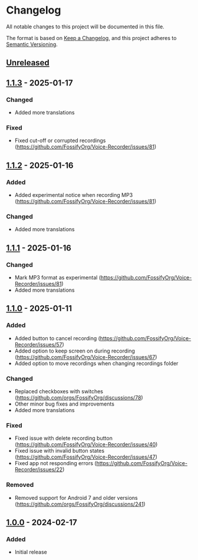 # Changelog

All notable changes to this project will be documented in this file.

The format is based on [Keep a Changelog](https://keepachangelog.com/en/1.1.0/),
and this project adheres to [Semantic Versioning](https://semver.org/spec/v2.0.0.html).

## [Unreleased]

## [1.1.3] - 2025-01-17

### Changed
- Added more translations

### Fixed
- Fixed cut-off or corrupted recordings (https://github.com/FossifyOrg/Voice-Recorder/issues/81)

## [1.1.2] - 2025-01-16

### Added
- Added experimental notice when recording MP3 (https://github.com/FossifyOrg/Voice-Recorder/issues/81)

### Changed
- Added more translations

## [1.1.1] - 2025-01-16

### Changed
- Mark MP3 format as experimental (https://github.com/FossifyOrg/Voice-Recorder/issues/81)
- Added more translations

## [1.1.0] - 2025-01-11

### Added
- Added button to cancel recording (https://github.com/FossifyOrg/Voice-Recorder/issues/57)
- Added option to keep screen on during recording (https://github.com/FossifyOrg/Voice-Recorder/issues/67)
- Added option to move recordings when changing recordings folder

### Changed
- Replaced checkboxes with switches (https://github.com/orgs/FossifyOrg/discussions/78)
- Other minor bug fixes and improvements
- Added more translations

### Fixed
- Fixed issue with delete recording button (https://github.com/FossifyOrg/Voice-Recorder/issues/40)
- Fixed issue with invalid button states (https://github.com/FossifyOrg/Voice-Recorder/issues/47)
- Fixed app not responding errors (https://github.com/FossifyOrg/Voice-Recorder/issues/22)

### Removed
- Removed support for Android 7 and older versions (https://github.com/orgs/FossifyOrg/discussions/241)

## [1.0.0] - 2024-02-17

### Added
- Initial release

[Unreleased]: https://github.com/FossifyOrg/Voice-Recorder/compare/1.1.3...HEAD
[1.1.3]: https://github.com/FossifyOrg/Voice-Recorder/compare/1.1.2...1.1.3
[1.1.2]: https://github.com/FossifyOrg/Voice-Recorder/compare/1.1.1...1.1.2
[1.1.1]: https://github.com/FossifyOrg/Voice-Recorder/compare/1.1.0...1.1.1
[1.1.0]: https://github.com/FossifyOrg/Voice-Recorder/compare/1.0.0...1.1.0
[1.0.0]: https://github.com/FossifyOrg/Voice-Recorder/releases/tag/1.0.0

